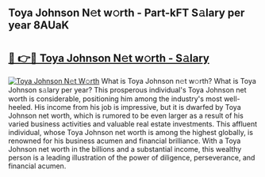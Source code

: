 ## Toya Johnson N𝚎t w𝚘rth - Part-kFT S𝚊lary per year 8AUaK

# <h2><a href="http://gc0ken.nevu.top/?p=Toya+Johnson">🔗 👉🔴 Toya Johnson N𝚎t w𝚘rth - S𝚊lary</a></h2>

[![Toya Johnson N𝚎t W𝚘rth](https://i.imgur.com/Oavwk0R.jpeg)](http://gc0ken.nevu.top/?p=Toya+Johnson)
What is Toya Johnson n𝚎t w𝚘rth? What is Toya Johnson s𝚊lary per year?
This prosperous individual's Toya Johnson net worth is considerable, positioning him among the industry's most well-heeled. His income from his job is impressive, but it is dwarfed by Toya Johnson net worth, which is rumored to be even larger as a result of his varied business activities and valuable real estate investments. This affluent individual, whose Toya Johnson net worth is among the highest globally, is renowned for his business acumen and financial brilliance. With a Toya Johnson net worth in the billions and a substantial income, this wealthy person is a leading illustration of the power of diligence, perseverance, and financial acumen.
